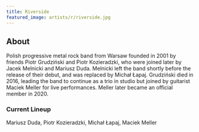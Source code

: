 ```yaml
---
title: Riverside
featured_image: artists/r/riverside.jpg
---
```

## About

Polish progressive metal rock band from Warsaw founded in 2001 by friends Piotr Grudziński and Piotr Kozieradzki, who were joined later by Jacek Melnicki and Mariusz Duda. Melnicki left the band shortly before the release of their debut, and was replaced by Michał Łapaj. Grudziński died in 2016, leading the band to continue as a trio in studio but joined by guitarist Maciek Meller for live performances. Meller later became an official member in 2020.

### Current Lineup

Mariusz Duda, Piotr Kozieradzki, Michał Łapaj, Maciek Meller

